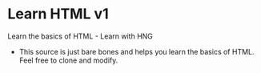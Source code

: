 # Learn HTML v1
 Learn the basics of HTML - Learn with HNG
 
- This source is just bare bones and helps you learn the basics of HTML. Feel free to clone and modify.
